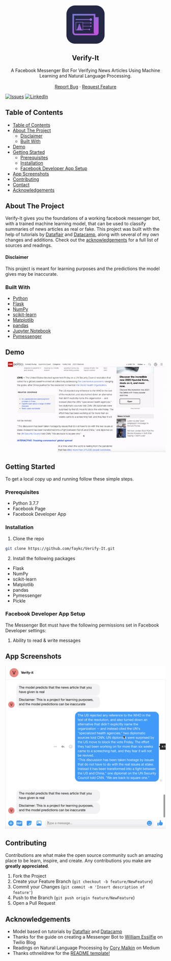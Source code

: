<!-- PROJECT LOGO -->
<br />
<p align="center">
  <a href="https://github.com/faykc/Verify-It">
    <img src="Images/Icon.png" alt="Logo" width="120" height="120">
  </a>

  <h2 align="center">Verify-It</h2>
  <p align="center">
    A Facebook Messenger Bot For Verifying News Articles Using Machine Learning and Natural Language Processing.
    <br />
    <br />
    <a href="https://github.com/faykc/Verify-It/issues">Report Bug</a>
    ·
    <a href="https://github.com/faykc/Verify-It/issues">Request Feature</a>
  </p>
</p>

[![Issues][issues-shield]][issues-url]
[![LinkedIn][linkedin-shield]][linkedin-url]


<!-- TABLE OF CONTENTS -->
## Table of Contents

- [Table of Contents](#table-of-contents)
- [About The Project](#about-the-project)
    - [Disclaimer](#disclaimer)
  - [Built With](#built-with)
- [Demo](#demo)
- [Getting Started](#getting-started)
  - [Prerequisites](#prerequisites)
  - [Installation](#installation)
  - [Facebook Developer App Setup](#facebook-developer-app-setup)
- [App Screenshots](#app-screenshots)
- [Contributing](#contributing)
- [Contact](#contact)
- [Acknowledgements](#acknowledgements)



<!-- ABOUT THE PROJECT -->
## About The Project

Verify-It gives you the foundations of a working facebook messenger bot, with a trained machine learning model, that can be used to classify summaries of news articles as real or fake. This project was built with the help of tutorials by [Dataflair](https://data-flair.training/blogs/advanced-python-project-detecting-fake-news/) and [Datacamp](https://www.datacamp.com/community/tutorials/scikit-learn-fake-news), along with several of my own changes and additions. Check out the [acknowledgements](#acknowledgements) for a full list of sources and readings.

#### Disclaimer
This project is meant for learning purposes and the predictions the model gives may be inaccurate.

### Built With

* [Python](https://www.python.org)
* [Flask](https://flask.palletsprojects.com/en/1.1.x/)
* [NumPy](https://numpy.org)
* [scikit-learn](https://scikit-learn.org/stable/)
* [Matplotlib](https://matplotlib.org)
* [pandas](https://pandas.pydata.org)
* [Jupyter Notebook](https://jupyter.org)
* [Pymessenger](https://github.com/davidchua/pymessenger)

## Demo
![Entire Demo](Images/FullDemo.gif)


<!-- GETTING STARTED -->
## Getting Started

To get a local copy up and running follow these simple steps.

### Prerequisites
* Python 3.7.7
* Facebook Page
* Facebook Developer App

### Installation
 
1. Clone the repo
```sh
git clone https://github.com/faykc/Verify-It.git
```
2. Install the following packages
* Flask
* NumPy
* scikit-learn
* Matplotlib
* pandas
* Pymessenger
* Pickle

### Facebook Developer App Setup
The Messenger Bot must have the following permissions set in Facebook Developer settings:
1. Ability to read & write messages 

## App Screenshots
![Message Preview](Images/VerifyScreenShot.png)


<!-- CONTRIBUTING -->
## Contributing

Contributions are what make the open source community such an amazing place to be learn, inspire, and create. Any contributions you make are **greatly appreciated**.

1. Fork the Project
2. Create your Feature Branch (`git checkout -b feature/NewFeature`)
3. Commit your Changes (`git commit -m 'Insert description of feature'`)
4. Push to the Branch (`git push origin feature/NewFeature`)
5. Open a Pull Request

<!-- ACKNOWLEDGEMENTS -->
## Acknowledgements

* Model based on tutorials by [Dataflair](https://data-flair.training/blogs/advanced-python-project-detecting-fake-news/) and [Datacamp](https://www.datacamp.com/community/tutorials/scikit-learn-fake-news)
* Thanks for the guide on creating a Messenger Bot to [William Essilfie](https://www.twilio.com/blog/2017/12/facebook-messenger-bot-python.html) on Twilio Blog
* Readings on Natural Language Processing by [Cory Malkin](https://towardsdatascience.com/natural-language-processing-feature-engineering-using-tf-idf-e8b9d00e7e76) on Medium
* Thanks othneildrew for the [README template!](https://github.com/othneildrew/Best-README-Template/blob/master/BLANK_README.md)


<!-- MARKDOWN LINKS & IMAGES -->
[issues-shield]: https://img.shields.io/github/issues/faykc/Verify-It
[issues-url]: https://github.com/faykc/Verify-It/issues
[linkedin-shield]: https://img.shields.io/badge/-LinkedIn-black.svg?style=flat-square&logo=linkedin&colorB=555
[linkedin-url]: https://ca.linkedin.com/in/faykchaudhry
[product-screenshot]: Images/Icon.png



